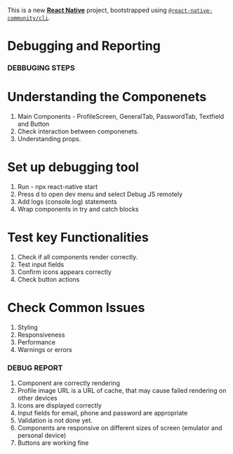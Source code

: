 This is a new [**React Native**](https://reactnative.dev) project, bootstrapped using [`@react-native-community/cli`](https://github.com/react-native-community/cli).


# Debugging and Reporting

### DEBBUGING STEPS
# Understanding the Componenets
1. Main Components - ProfileScreen, GeneralTab, PasswordTab, Textfield and Button
2. Check interaction between componenets.
3. Understanding props.

# Set up debugging tool
1. Run - npx react-native start
2. Press d to open dev menu and select Debug JS remotely
3. Add logs (console.log) statements 
4. Wrap components in try and catch blocks

# Test key Functionalities
1. Check if all components render correctly.
2. Test input fields
3. Confirm icons appears correctly
4. Check button actions

# Check Common Issues
1. Styling
2. Responsiveness
3. Performance
4. Warnings or errors

### DEBUG REPORT
1. Component are correctly rendering 
2. Profile image URL is a URL of cache, that may cause failed rendering on other devices
3. Icons are displayed correctly
4. Input fields for email, phone and password are appropriate
5. Validation is not done yet.
6. Components are responsive on different sizes of screen (emulator and personal device)
7. Buttons are working fine